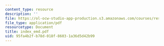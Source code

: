 ```yaml
---
content_type: resource
description: ''
file: https://ol-ocw-studio-app-production.s3.amazonaws.com/courses/res-6-003-electromechanical-dynamics-spring-2009/95fa4b2fb78d018f86031a36d5d42b99_index_emd.pdf
file_type: application/pdf
resourcetype: Document
title: index_emd.pdf
uid: 95fa4b2f-b78d-018f-8603-1a36d5d42b99
---
```


